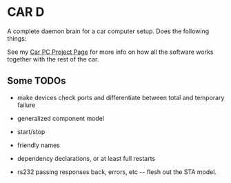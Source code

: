 # CAR D

A complete daemon brain for a car computer setup.  Does the following things:


See my [Car PC Project Page](http://www.willmeyer.com/things/car-hacking) for more info on how
all the software works together with the rest of the car.

Some TODOs
----------

- make devices check ports and differentiate between total and temporary failure

- generalized component model
 - start/stop
 - friendly names
 - dependency declarations, or at least full restarts  

- rs232 passing responses back, errors, etc -- flesh out the STA model.

